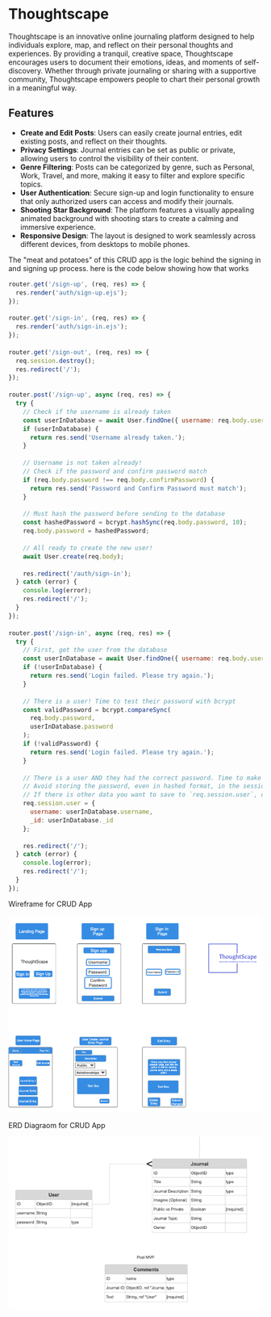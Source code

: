 # Thoughtscape

Thoughtscape is an innovative online journaling platform designed to help individuals explore, map, and reflect on their personal thoughts and experiences. By providing a tranquil, creative space, Thoughtscape encourages users to document their emotions, ideas, and moments of self-discovery. Whether through private journaling or sharing with a supportive community, Thoughtscape empowers people to chart their personal growth in a meaningful way.

## Features

- **Create and Edit Posts**: Users can easily create journal entries, edit existing posts, and reflect on their thoughts.
- **Privacy Settings**: Journal entries can be set as public or private, allowing users to control the visibility of their content.
- **Genre Filtering**: Posts can be categorized by genre, such as Personal, Work, Travel, and more, making it easy to filter and explore specific topics.
- **User Authentication**: Secure sign-up and login functionality to ensure that only authorized users can access and modify their journals.
- **Shooting Star Background**: The platform features a visually appealing animated background with shooting stars to create a calming and immersive experience.
- **Responsive Design**: The layout is designed to work seamlessly across different devices, from desktops to mobile phones.

The "meat and potatoes" of this CRUD app is the logic behind the signing in and signing up process. here is the code below showing how that works 

```javascript
router.get('/sign-up', (req, res) => {
  res.render('auth/sign-up.ejs');
});

router.get('/sign-in', (req, res) => {
  res.render('auth/sign-in.ejs');
});

router.get('/sign-out', (req, res) => {
  req.session.destroy();
  res.redirect('/');
});

router.post('/sign-up', async (req, res) => {
  try {
    // Check if the username is already taken
    const userInDatabase = await User.findOne({ username: req.body.username });
    if (userInDatabase) {
      return res.send('Username already taken.');
    }
  
    // Username is not taken already!
    // Check if the password and confirm password match
    if (req.body.password !== req.body.confirmPassword) {
      return res.send('Password and Confirm Password must match');
    }
  
    // Must hash the password before sending to the database
    const hashedPassword = bcrypt.hashSync(req.body.password, 10);
    req.body.password = hashedPassword;
  
    // All ready to create the new user!
    await User.create(req.body);
  
    res.redirect('/auth/sign-in');
  } catch (error) {
    console.log(error);
    res.redirect('/');
  }
});

router.post('/sign-in', async (req, res) => {
  try {
    // First, get the user from the database
    const userInDatabase = await User.findOne({ username: req.body.username });
    if (!userInDatabase) {
      return res.send('Login failed. Please try again.');
    }
  
    // There is a user! Time to test their password with bcrypt
    const validPassword = bcrypt.compareSync(
      req.body.password,
      userInDatabase.password
    );
    if (!validPassword) {
      return res.send('Login failed. Please try again.');
    }
  
    // There is a user AND they had the correct password. Time to make a session!
    // Avoid storing the password, even in hashed format, in the session
    // If there is other data you want to save to `req.session.user`, do so here!
    req.session.user = {
      username: userInDatabase.username,
      _id: userInDatabase._id
    };
  
    res.redirect('/');
  } catch (error) {
    console.log(error);
    res.redirect('/');
  }
});
```

Wireframe for CRUD App

![Thoughtscape Wireframe](./wireframe.png)



ERD Diagraom for CRUD App

![ERD Diagrram](./erdDiagram.png)
